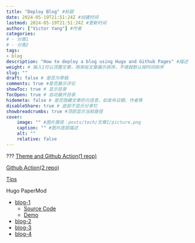 ```yaml
---
title: "Deploy Blog" #标题
date: 2024-05-19T21:51:24Z #创建时间
lastmod: 2024-05-19T21:51:24Z #更新时间
author: ["Victor Yang"] #作者
categories: 
# - 分类1
# - 分类2
tags: 
- blog
description: "How to deploy a blog using Hugo and Github Pages" #描述
weight: # 输入1可以顶置文章，用来给文章展示排序，不填就默认按时间排序
slug: ""
draft: false # 是否为草稿
comments: true #是否展示评论
showToc: true # 显示目录
TocOpen: true # 自动展开目录
hidemeta: false # 是否隐藏文章的元信息，如发布日期、作者等
disableShare: true # 底部不显示分享栏
showbreadcrumbs: true #顶部显示当前路径
cover:
    image: "" #图片路径：posts/tech/文章1/picture.png
    caption: "" #图片底部描述
    alt: ""
    relative: false
---
```

???
[Theme and Github Action(1 reop)](https://changxiawushi.github.io/posts/blog-setup/)

[Github Action(2 repo)](https://smc.im/post/deploy-hugo-blog-with-github-actions/)

[Tips](https://kyxie.github.io/zh/blog/tech/papermod/)

Hugo PaperMod
- [blog-1](https://www.sulvblog.cn/posts/blog/build_hugo/)
    - [Source Code](https://github.com/xyming108/sulv-hugo-papermod/)
    - [Demo](https://www.sulvblog.cn/)
- [blog-2](https://www.yunyitang.me/hugo-papermod-blog/)
- [blog-3](https://cuttontail.blog/blog/create-a-wesite-using-github-pages-and-hugo/)
- [blog-4](https://keysaim.github.io/post/blog/deploy-hugo-blog-in-github.io/)